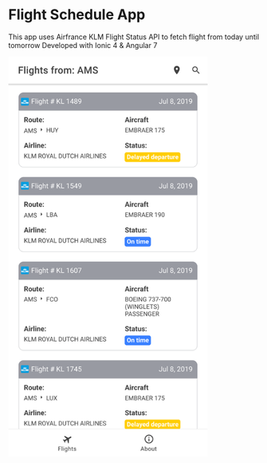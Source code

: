 # Flight Schedule App

This app uses Airfrance KLM Flight Status API to fetch flight from today until tomorrow
Developed with Ionic 4 & Angular 7

<img src="https://raw.githubusercontent.com/caike08/airport-schedule/master/screenshots/pixelXL.png" width="400">
